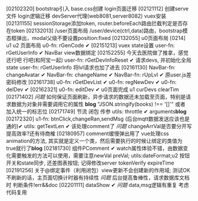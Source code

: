[02102320] bootstrap引入 base.css创建 login页面迁移 
[02121112] 创建serve文件 login逻辑迁移 devServer代理(web8081,server8082) vuex安装
[02131155] sessionStorage添加token, router.beforeEach路由拦截判定是否存在token
[02132013] /user页面布局 /user/device(ctrl,data)路由，bootstrap模态框弹出，modal父级不要设置position:fixed
[02132055] u0页面布局
[0214] u1 u2 页面布局
u0-fn: rGenCode ✔
[02151213] vuex state设置 
user-fn: rGetUserInfo ✔
NavBar view数据绑定
[02152255] 今天去医院做了推拿，感觉还行吧 行吧(和阿宝一起)
user-fn: rGetDevInfoReset ✔ 请求devs, 并初始化全局state
user-fn: rGetUserInfo 将lvl请求也加了进去
[02161130] NavBar-fn: changeAvatar ✔
NavBar-fn: changeName ✔ NavBar-fn: rUpLvl ✔ 
原user.js差密码修改
[02161738] u0-fn: rGetDevList ✔ u0-fn: regNewDev ✔ u0-fn: delDev ✔
[02162321] u0-fn: editDev ✔ u0页面完成
u1 curDevs clearTim
[02171402] 
*问题* 如何保证页面刷新，异步请求的数据还未加载至页面，特别是请求数据为对象并需要调用它的属性 **blog**
"JSON.stringify(books) !== '[]'" 或者 加入统一的标志位
[02171749] 节流 闭包 传参 utils: throttle ✔  arguments**blog**
[02172320] u1-fn: btnClick,changeRan,sendMsg (后台mqtt数据发送应该也是通的)✔ utils: getTextLen ✔ 该处理comment了
*问题* changeArrVal是否要分开写 提高效率?还有待商榷
[02180957] comment缓慢弹出用了 vue处理css animation的方法, 其实就是定义一个类，然后需要执行的时候让绑定的类值为true就行了**blog**
[02181730] 组件PComment ✔ watch属性体验不错，由数据变化需要触发的方法可以使用，需要注意newVal preVal; utils:dateFormat;u2 按钮开关和state同步, 还差图表按钮; 记得修改server tokenVerify expireTime
[02191256] 关于@绑定事件（利用闭包）view更新不会创建新的作用域; 测试OK 不刷新的话，主页面切换计时器有持续性
*问题* 后台提高鲁棒性，请求数据库文档时 判断条件!err&&doc
[02201111] dataShow ✔
*问题* data,msg逻辑有重复 考虑代码复用